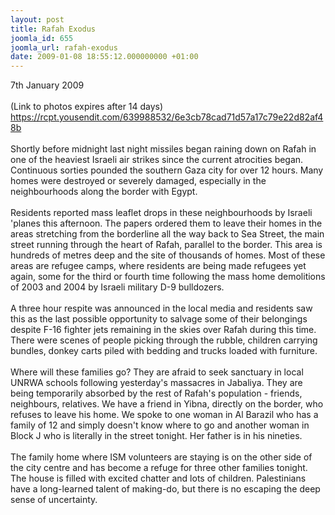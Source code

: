 ```yaml
---
layout: post
title: Rafah Exodus
joomla_id: 655
joomla_url: rafah-exodus
date: 2009-01-08 18:55:12.000000000 +01:00
---
```


7th January 2009<br /><br />(Link to photos expires after 14 days)<br /><a target="_blank" href="https://rcpt.yousendit.com/639988532/6e3cb78cad71d57a17c79e22d82af48b">https://rcpt.yousendit.com/639988532/6e3cb78cad71d57a17c79e22d82af48b</a><br /><br />Shortly before midnight last night missiles began raining down on Rafah in one of the heaviest Israeli air strikes since the current atrocities began. Continuous sorties pounded the southern Gaza city for over 12 hours. Many homes were destroyed or severely damaged, especially in the neighbourhoods along the border with Egypt.<br /><br />Residents reported mass leaflet drops in these neighbourhoods by Israeli 'planes this afternoon. The papers ordered them to leave their homes in the areas stretching from the borderline all the way back to Sea Street, the main street running through the heart of Rafah, parallel to the border. This area is hundreds of metres deep and the site of thousands of homes. Most of these areas are refugee camps, where residents are being made refugees yet again, some for the third or fourth time following the mass home demolitions of 2003 and 2004 by Israeli military D-9 bulldozers.<br /><br />A three hour respite was announced in the local media and residents saw this as the last possible opportunity to salvage some of their belongings despite F-16 fighter jets remaining in the skies over Rafah during this time. There were scenes of people picking through the rubble, children carrying bundles, donkey carts piled with bedding and trucks loaded with furniture.<br /><br />Where will these families go? They are afraid to seek sanctuary in local UNRWA schools following yesterday's massacres in Jabaliya. They are being temporarily absorbed by the rest of Rafah's population - friends, neighbours, relatives. We have a friend in Yibna, directly on the border, who refuses to leave his home. We spoke to one woman in Al Barazil who has a family of 12 and simply doesn't know where to go and another woman in Block J who is literally in the street tonight. Her father is in his nineties.<br /><br />The family home where ISM volunteers are staying is on the other side of the city centre and has become a refuge for three other families tonight. The house is filled with excited chatter and lots of children. Palestinians have a long-learned talent of making-do, but there is no escaping the deep sense of uncertainty.
